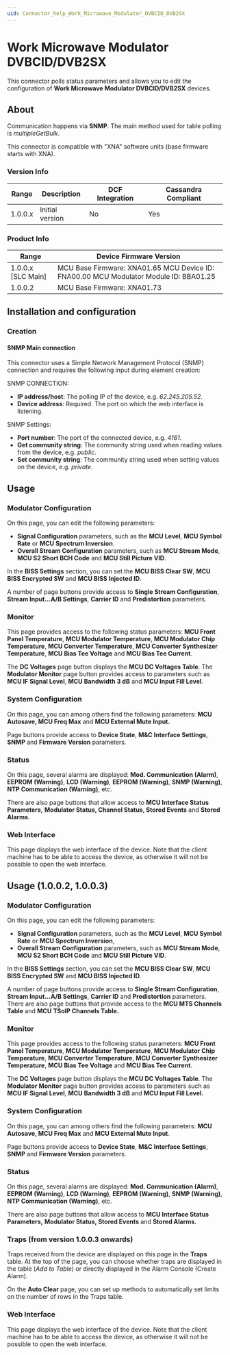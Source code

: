```yaml
---
uid: Connector_help_Work_Microwave_Modulator_DVBCID_DVB2SX
---
```


# Work Microwave Modulator DVBCID/DVB2SX

This connector polls status parameters and allows you to edit the configuration of **Work Microwave Modulator DVBCID/DVB2SX** devices.

## About

Communication happens via **SNMP**. The main method used for table polling is *multipleGetBulk*.

This connector is compatible with "XNA" software units (base firmware starts with XNA).

### Version Info

| **Range** | **Description** | **DCF Integration** | **Cassandra Compliant** |
|------------------|-----------------|---------------------|-------------------------|
| 1.0.0.x          | Initial version | No                  | Yes                     |

### Product Info

| **Range**     | **Device Firmware Version**                                                           |
|----------------------|---------------------------------------------------------------------------------------|
| 1.0.0.x [SLC Main]   | MCU Base Firmware: XNA01.65 MCU Device ID: FNA00.00 MCU Modulator Module ID: BBA01.25 |
| 1.0.0.2              | MCU Base Firmware: XNA01.73                                                           |

## Installation and configuration

### Creation

#### SNMP Main connection

This connector uses a Simple Network Management Protocol (SNMP) connection and requires the following input during element creation:

SNMP CONNECTION:

- **IP address/host**: The polling IP of the device, e.g. *62.245.205.52*.
- **Device address**: Required. The port on which the web interface is listening.

SNMP Settings:

- **Port number**: The port of the connected device, e.g. *4161*.
- **Get community string**: The community string used when reading values from the device, e.g. *public*.
- **Set community string**: The community string used when setting values on the device, e.g. *private*.

## Usage

### Modulator Configuration

On this page, you can edit the following parameters:

- **Signal Configuration** parameters, such as the **MCU Level**, **MCU Symbol Rate** or **MCU Spectrum Inversion**.
- **Overall Stream Configuration** parameters, such as **MCU Stream Mode**, **MCU S2 Short BCH Code** and **MCU Still Picture VID**.

In the **BISS Settings** section, you can set the **MCU BISS Clear SW**, **MCU BISS Encrypted SW** and **MCU BISS Injected ID**.

A number of page buttons provide access to **Single Stream Configuration**, **Stream Input...A/B Settings**, **Carrier ID** and **Predistortion** parameters.

### Monitor

This page provides access to the following status parameters: **MCU Front Panel Temperature**, **MCU Modulator Temperature**, **MCU Modulator Chip Temperature**, **MCU Converter Temperature**, **MCU Converter Synthesizer Temperature**, **MCU Bias Tee Voltage** and **MCU Bias Tee Current**.

The **DC Voltages** page button displays the **MCU DC Voltages Table**. The **Modulator Monitor** page button provides access to parameters such as **MCU IF Signal Level**, **MCU Bandwidth 3 dB** and **MCU Input Fill Level**.

### System Configuration

On this page, you can among others find the following parameters: **MCU Autosave, MCU Freq Max** and **MCU External Mute Input.**

Page buttons provide access to **Device State**, **M&C Interface Settings**, **SNMP** and **Firmware Version** parameters.

### Status

On this page, several alarms are displayed: **Mod. Communication (Alarm)**, **EEPROM (Warning)**, **LCD (Warning)**, **EEPROM (Warning)**, **SNMP (Warning)**, **NTP Communication (Warning)**, etc.

There are also page buttons that allow access to **MCU Interface Status Parameters,** **Modulator Status, Channel Status, Stored Events** and **Stored Alarms.**

### Web Interface

This page displays the web interface of the device. Note that the client machine has to be able to access the device, as otherwise it will not be possible to open the web interface.

## Usage (1.0.0.2, 1.0.0.3)

### Modulator Configuration

On this page, you can edit the following parameters:

- **Signal Configuration** parameters, such as the **MCU Level**, **MCU Symbol Rate** or **MCU Spectrum Inversion**,
- **Overall Stream Configuration** parameters, such as **MCU Stream Mode**, **MCU S2 Short BCH Code** and **MCU Still Picture VID**.

In the **BISS Settings** section, you can set the **MCU BISS Clear SW**, **MCU BISS Encrypted SW** and **MCU BISS Injected ID**.

A number of page buttons provide access to **Single Stream Configuration**, **Stream Input...A/B Settings**, **Carrier ID** and **Predistortion** parameters. There are also page buttons that provide access to the **MCU MTS Channels Table** and **MCU** **TSoIP Channels Table.**

### Monitor

This page provides access to the following status parameters: **MCU Front Panel Temperature**, **MCU Modulator Temperature**, **MCU Modulator Chip Temperature**, **MCU Converter Temperature**, **MCU Converter Synthesizer Temperature**, **MCU Bias Tee Voltage** and **MCU Bias Tee Current**.

The **DC Voltages** page button displays the **MCU DC Voltages Table**. The **Modulator Monitor** page button provides access to parameters such as **MCU IF Signal Level**, **MCU Bandwidth 3 dB** and **MCU Input Fill Level.**

### System Configuration

On this page, you can among others find the following parameters: **MCU Autosave, MCU Freq Max** and **MCU External Mute Input**.

Page buttons provide access to **Device State**, **M&C Interface Settings**, **SNMP** and **Firmware Version** parameters.

### Status

On this page, several alarms are displayed: **Mod. Communication (Alarm)**, **EEPROM (Warning)**, **LCD (Warning)**, **EEPROM (Warning)**, **SNMP (Warning)**, **NTP Communication (Warning)**, etc.

There are also page buttons that allow access to **MCU Interface Status Parameters,** **Modulator Status, Stored Events** and **Stored Alarms.**

### Traps (from version 1.0.0.3 onwards)

Traps received from the device are displayed on this page in the **Traps** table. At the top of the page, you can choose whether traps are displayed in the table (*Add to Table*) or directly displayed in the Alarm Console (Create Alarm).

On the **Auto Clear** page, you can set up methods to automatically set limits on the number of rows in the Traps table.

### Web Interface

This page displays the web interface of the device. Note that the client machine has to be able to access the device, as otherwise it will not be possible to open the web interface.
